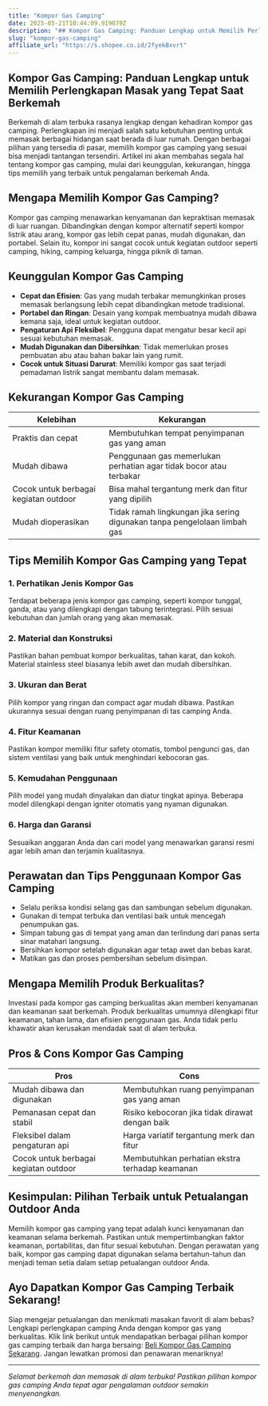 ```yaml
---
title: "Kompor Gas Camping"
date: 2025-05-21T10:44:09.919079Z
description: "## Kompor Gas Camping: Panduan Lengkap untuk Memilih Perlengkapan Masak yang Tepat Saat Berkemah..."
slug: "kompor-gas-camping"
affiliate_url: "https://s.shopee.co.id/2fyekBxvrt"
---
```

## Kompor Gas Camping: Panduan Lengkap untuk Memilih Perlengkapan Masak yang Tepat Saat Berkemah

Berkemah di alam terbuka rasanya lengkap dengan kehadiran kompor gas camping. Perlengkapan ini menjadi salah satu kebutuhan penting untuk memasak berbagai hidangan saat berada di luar rumah. Dengan berbagai pilihan yang tersedia di pasar, memilih kompor gas camping yang sesuai bisa menjadi tantangan tersendiri. Artikel ini akan membahas segala hal tentang kompor gas camping, mulai dari keunggulan, kekurangan, hingga tips memilih yang terbaik untuk pengalaman berkemah Anda.

## Mengapa Memilih Kompor Gas Camping?

Kompor gas camping menawarkan kenyamanan dan kepraktisan memasak di luar ruangan. Dibandingkan dengan kompor alternatif seperti kompor listrik atau arang, kompor gas lebih cepat panas, mudah digunakan, dan portabel. Selain itu, kompor ini sangat cocok untuk kegiatan outdoor seperti camping, hiking, camping keluarga, hingga piknik di taman.

## Keunggulan Kompor Gas Camping

- **Cepat dan Efisien**: Gas yang mudah terbakar memungkinkan proses memasak berlangsung lebih cepat dibandingkan metode tradisional.
- **Portabel dan Ringan**: Desain yang kompak membuatnya mudah dibawa kemana saja, ideal untuk kegiatan outdoor.
- **Pengaturan Api Fleksibel**: Pengguna dapat mengatur besar kecil api sesuai kebutuhan memasak.
- **Mudah Digunakan dan Dibersihkan**: Tidak memerlukan proses pembuatan abu atau bahan bakar lain yang rumit.
- **Cocok untuk Situasi Darurat**: Memiliki kompor gas saat terjadi pemadaman listrik sangat membantu dalam memasak.

## Kekurangan Kompor Gas Camping

| Kelebihan | Kekurangan |
| --- | --- |
| Praktis dan cepat | Membutuhkan tempat penyimpanan gas yang aman |
| Mudah dibawa | Penggunaan gas memerlukan perhatian agar tidak bocor atau terbakar |
| Cocok untuk berbagai kegiatan outdoor | Bisa mahal tergantung merk dan fitur yang dipilih |
| Mudah dioperasikan | Tidak ramah lingkungan jika sering digunakan tanpa pengelolaan limbah gas |

## Tips Memilih Kompor Gas Camping yang Tepat

### 1. Perhatikan Jenis Kompor Gas

Terdapat beberapa jenis kompor gas camping, seperti kompor tunggal, ganda, atau yang dilengkapi dengan tabung terintegrasi. Pilih sesuai kebutuhan dan jumlah orang yang akan memasak.

### 2. Material dan Konstruksi

Pastikan bahan pembuat kompor berkualitas, tahan karat, dan kokoh. Material stainless steel biasanya lebih awet dan mudah dibersihkan.

### 3. Ukuran dan Berat

Pilih kompor yang ringan dan compact agar mudah dibawa. Pastikan ukurannya sesuai dengan ruang penyimpanan di tas camping Anda.

### 4. Fitur Keamanan

Pastikan kompor memiliki fitur safety otomatis, tombol pengunci gas, dan sistem ventilasi yang baik untuk menghindari kebocoran gas.

### 5. Kemudahan Penggunaan

Pilih model yang mudah dinyalakan dan diatur tingkat apinya. Beberapa model dilengkapi dengan igniter otomatis yang nyaman digunakan.

### 6. Harga dan Garansi

Sesuaikan anggaran Anda dan cari model yang menawarkan garansi resmi agar lebih aman dan terjamin kualitasnya.

## Perawatan dan Tips Penggunaan Kompor Gas Camping

- Selalu periksa kondisi selang gas dan sambungan sebelum digunakan.
- Gunakan di tempat terbuka dan ventilasi baik untuk mencegah penumpukan gas.
- Simpan tabung gas di tempat yang aman dan terlindung dari panas serta sinar matahari langsung.
- Bersihkan kompor setelah digunakan agar tetap awet dan bebas karat.
- Matikan gas dan proses pembersihan sebelum disimpan.

## Mengapa Memilih Produk Berkualitas?

Investasi pada kompor gas camping berkualitas akan memberi kenyamanan dan keamanan saat berkemah. Produk berkualitas umumnya dilengkapi fitur keamanan, tahan lama, dan efisien penggunaan gas. Anda tidak perlu khawatir akan kerusakan mendadak saat di alam terbuka.

## Pros & Cons Kompor Gas Camping

| Pros | Cons |
| --- | --- |
| Mudah dibawa dan digunakan | Membutuhkan ruang penyimpanan gas yang aman |
| Pemanasan cepat dan stabil | Risiko kebocoran jika tidak dirawat dengan baik |
| Fleksibel dalam pengaturan api | Harga variatif tergantung merk dan fitur |
| Cocok untuk berbagai kegiatan outdoor | Membutuhkan perhatian ekstra terhadap keamanan |

## Kesimpulan: Pilihan Terbaik untuk Petualangan Outdoor Anda

Memilih kompor gas camping yang tepat adalah kunci kenyamanan dan keamanan selama berkemah. Pastikan untuk mempertimbangkan faktor keamanan, portabilitas, dan fitur sesuai kebutuhan. Dengan perawatan yang baik, kompor gas camping dapat digunakan selama bertahun-tahun dan menjadi teman setia dalam setiap petualangan outdoor Anda.

## Ayo Dapatkan Kompor Gas Camping Terbaik Sekarang!

Siap mengejar petualangan dan menikmati masakan favorit di alam bebas? Lengkapi perlengkapan camping Anda dengan kompor gas yang berkualitas. Klik link berikut untuk mendapatkan berbagai pilihan kompor gas camping terbaik dan harga bersaing: [Beli Kompor Gas Camping Sekarang](https://s.shopee.co.id/2fyekBxvrt). Jangan lewatkan promosi dan penawaran menariknya!

---

*Selamat berkemah dan memasak di alam terbuka! Pastikan pilihan kompor gas camping Anda tepat agar pengalaman outdoor semakin menyenangkan.*